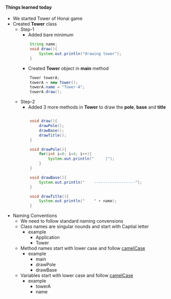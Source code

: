 #### Things learned today
* We started Tower of Honai game 
* Created __Tower__ class
    * Step-1
        * Added bare minimum
        ```java
            String name;
            void draw(){
                System.out.println("drawing tower");
            }
        ```
        * Created __Tower__ object in __main__ method
        ```java
            Tower towerA;
            towerA = new Tower();
            towerA.name = "Tower-A";
            towerA.draw();
        ```
    * Step-2
        * Added 3 more methods in __Tower__ to draw the __pole__, __base__ and __title__
        ```java
        
            void draw(){
                drawPole();
                drawBase();
                drawTitle();
            }

            void drawPole(){
                for(int i=0; i<4; i++){
                    System.out.println("     |");
                }
            }
        
            void drawBase(){
                System.out.println("    ------------------");
            }
        
            void drawTitle(){
                System.out.println("    " + name);
            }
        ```
* Naming Conventions
    * We need to follow standard naming convensions
    * Class names are singular nounds and start with Captial letter
        * example
            * Application
            * Tower
    * Method names start with lower case and follow [camelCase](https://techterms.com/definition/camelcase)
        * example
            * main
            * drawPole
            * drawBase
    * Variables start with lower case and follow [camelCase](https://techterms.com/definition/camelcase)
        * example
            * towerA
            * name



